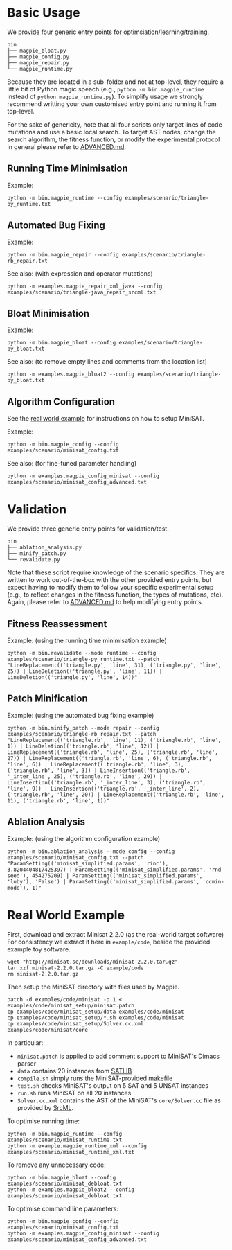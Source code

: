 # Basic Usage

We provide four generic entry points for optimsiation/learning/training.

    bin
    ├── magpie_bloat.py
    ├── magpie_config.py
    ├── magpie_repair.py
    └── magpie_runtime.py

Because they are located in a sub-folder and not at top-level, they require a little bit of Python magic speach (e.g., `python -m bin.magpie_runtime` instead of `python magpie_runtime.py`).
To simplify usage we strongly recommend writting your own customised entry point and running it from top-level.

For the sake of genericity, note that all four scripts only target lines of code mutations and use a basic local search.
To target AST nodes, change the search algorithm, the fitness function, or modify the experimental protocol in general please refer to [ADVANCED.md](/ADVANCED.md).


## Running Time Minimisation

Example:

    python -m bin.magpie_runtime --config examples/scenario/triangle-py_runtime.txt


## Automated Bug Fixing

Example:

    python -m bin.magpie_repair --config examples/scenario/triangle-rb_repair.txt

See also: (with expression and operator mutations)

    python -m examples.magpie_repair_xml_java --config examples/scenario/triangle-java_repair_srcml.txt


## Bloat Minimisation

Example:

    python -m bin.magpie_bloat --config examples/scenario/triangle-py_bloat.txt

See also: (to remove empty lines and comments from the location list)

    python -m examples.magpie_bloat2 --config examples/scenario/triangle-py_bloat.txt


## Algorithm Configuration

See the [real world example](#real-world-example) for instructions on how to setup MiniSAT.

Example:

    python -m bin.magpie_config --config examples/scenario/minisat_config.txt

See also: (for fine-tuned parameter handling)

    python -m examples.magpie_config_minisat --config examples/scenario/minisat_config_advanced.txt


# Validation

We provide three generic entry points for validation/test.

    bin
    ├── ablation_analysis.py
    ├── minify_patch.py
    └── revalidate.py

Note that these script require knowledge of the scenario specifics.
They are written to work out-of-the-box with the other provided entry points, but expect having to modify them to follow your specific experimental setup (e.g., to reflect changes in the fitness function, the types of mutations, etc).
Again, please refer to [ADVANCED.md](/ADVANCED.md) to help modifying entry points.


## Fitness Reassessment

Example: (using the running time minimisation example)

    python -m bin.revalidate --mode runtime --config examples/scenario/triangle-py_runtime.txt --patch "LineReplacement(('triangle.py', 'line', 31), ('triangle.py', 'line', 25)) | LineDeletion(('triangle.py', 'line', 11)) | LineDeletion(('triangle.py', 'line', 14))"


## Patch Minification

Example: (using the automated bug fixing example)

    python -m bin.minify_patch --mode repair --config examples/scenario/triangle-rb_repair.txt --patch "LineReplacement(('triangle.rb', 'line', 11), ('triangle.rb', 'line', 1)) | LineDeletion(('triangle.rb', 'line', 12)) | LineReplacement(('triangle.rb', 'line', 25), ('triangle.rb', 'line', 27)) | LineReplacement(('triangle.rb', 'line', 6), ('triangle.rb', 'line', 6)) | LineReplacement(('triangle.rb', 'line', 3), ('triangle.rb', 'line', 3)) | LineInsertion(('triangle.rb', '_inter_line', 25), ('triangle.rb', 'line', 29)) | LineInsertion(('triangle.rb', '_inter_line', 3), ('triangle.rb', 'line', 9)) | LineInsertion(('triangle.rb', '_inter_line', 2), ('triangle.rb', 'line', 20)) | LineReplacement(('triangle.rb', 'line', 11), ('triangle.rb', 'line', 1))"


## Ablation Analysis

Example: (using the algorithm configuration example)

    python -m bin.ablation_analysis --mode config --config examples/scenario/minisat_config.txt --patch "ParamSetting(('minisat_simplified.params', 'rinc'), 3.8204404817425397) | ParamSetting(('minisat_simplified.params', 'rnd-seed'), 454275209) | ParamSetting(('minisat_simplified.params', 'luby'), 'False') | ParamSetting(('minisat_simplified.params', 'ccmin-mode'), 1)"



# Real World Example

First, download and extract Minisat 2.2.0 (as the real-world target software)
For consistency we extract it here in `example/code`, beside the provided example toy software.

    wget "http://minisat.se/downloads/minisat-2.2.0.tar.gz"
    tar xzf minisat-2.2.0.tar.gz -C example/code
    rm minisat-2.2.0.tar.gz

Then setup the MiniSAT directory with files used by Magpie.

    patch -d examples/code/minisat -p 1 < examples/code/minisat_setup/minisat.patch
    cp examples/code/minisat_setup/data examples/code/minisat
    cp examples/code/minisat_setup/*.sh examples/code/minisat
    cp examples/code/minisat_setup/Solver.cc.xml examples/code/minisat/core

In particular:

- `minisat.patch` is applied to add comment support to MiniSAT's Dimacs parser
- `data` contains 20 instances from [SATLIB](https://www.cs.ubc.ca/~hoos/SATLIB/benchm.html)
- `compile.sh` simply runs the MiniSAT-provided makefile
- `test.sh` checks MiniSAT's output on 5 SAT and 5 UNSAT instances
- `run.sh` runs MiniSAT on all 20 instances
- `Solver.cc.xml` contains the AST of the MiniSAT's `core/Solver.cc` file as provided by [SrcML](https://www.srcml.org/).

To optimise running time:

    python -m bin.magpie_runtime --config examples/scenario/minisat_runtime.txt
    python -m example.magpie_runtime_xml --config examples/scenario/minisat_runtime_xml.txt

To remove any unnecessary code:

    python -m bin.magpie_bloat --config examples/scenario/minisat_debloat.txt
    python -m examples.magpie_bloat2 --config examples/scenario/minisat_debloat.txt

To optimise command line parameters:

    python -m bin.magpie_config --config examples/scenario/minisat_config.txt
    python -m examples.magpie_config_minisat --config examples/scenario/minisat_config_advanced.txt
